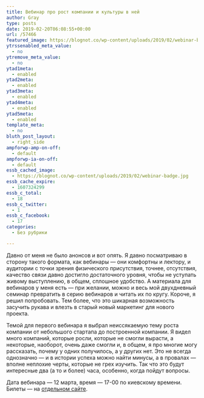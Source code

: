 ```yaml
---
title: Вебинар про рост компании и культуры в ней
author: Gray
type: posts
date: 2019-02-20T06:08:55+00:00
url: /57466
featured_image: https://blognot.co/wp-content/uploads/2019/02/webinar-badge.jpg
ytrssenabled_meta_value:
  - no
ytremove_meta_value:
  - no
ytad1meta:
  - enabled
ytad2meta:
  - enabled
ytad3meta:
  - enabled
ytad4meta:
  - enabled
ytad5meta:
  - enabled
template_meta:
  - no
bluth_post_layout:
  - right_side
ampforwp-amp-on-off:
  - default
ampforwp-ia-on-off:
  - default
essb_cached_image:
  - https://blognot.co/wp-content/uploads/2019/02/webinar-badge.jpg
essb_cache_expire:
  - 1607324299
essb_c_total:
  - 18
essb_c_twitter:
  - 1
essb_c_facebook:
  - 17
categories:
  - Без рубрики

---
```








Давно от меня не было анонсов и вот опять. Я давно посматриваю в сторону такого формата, как вебинары — они комфортны и лектору, и аудитории с точки зрения физического присутствия, точнее, отсутствия, качество связи давно достигло достаточного уровня, чтобы не уступать живому выступлению, в общем, сплошное удобство. А материала для вебинаров у меня есть — при желании, можно и весь мой двухдневный семинар превратить в серию вебинаров и читать их по кругу. Короче, я решил попробовать. Тем более, что это шикарная возможность засучить рукава и влезть в старый новый маркетинг для нового проекта.

Темой для первого вебинара я выбрал неиссякаемую тему роста компании от небольшого стартапа до построенной компании. Я видел много компаний, которые росли, которые не смогли вырасти, а некоторые, наоборот, очень даже смогли и, в общем, я про многие могу рассказать, почему у одних получилось, а у других нет. Это не всегда однозначно — и в истории успеха можно найти минусы, а в провалах — вполне неплохие черты, которые не грех изучить. Так что это будут интересные два (а то и более) часа, особенно, когда пойдут вопросы.

Дата вебинара — 12 марта, время — 17-00 по киевскому времени. Билеты — на [отдельном сайте][1].

 [1]: https://junior-ceo.com/?utm_source=blog&utm_medium=post&utm_campaign=corpculture-webinar